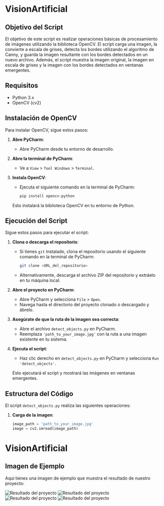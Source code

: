 # VisionArtificial

## Objetivo del Script

El objetivo de este script es realizar operaciones básicas de procesamiento de imágenes utilizando la biblioteca OpenCV. El script carga una imagen, la convierte a escala de grises, detecta los bordes utilizando el algoritmo de Canny, y guarda la imagen resultante con los bordes detectados en un nuevo archivo. Además, el script muestra la imagen original, la imagen en escala de grises y la imagen con los bordes detectados en ventanas emergentes.

## Requisitos

- Python 3.x
- OpenCV (cv2)

## Instalación de OpenCV

Para instalar OpenCV, sigue estos pasos:

1. **Abre PyCharm**:
   - Abre PyCharm desde tu entorno de desarrollo.

2. **Abre la terminal de PyCharm**:
   - Ve a `View` > `Tool Windows` > `Terminal`.

3. **Instala OpenCV**:
   - Ejecuta el siguiente comando en la terminal de PyCharm:

     ```bash
     pip install opencv-python
     ```

   Esto instalará la biblioteca OpenCV en tu entorno de Python.

## Ejecución del Script

Sigue estos pasos para ejecutar el script:

1. **Clona o descarga el repositorio**:
   - Si tienes `git` instalado, clona el repositorio usando el siguiente comando en la terminal de PyCharm:

     ```bash
     git clone <URL_del_repositorio>
     ```

   - Alternativamente, descarga el archivo ZIP del repositorio y extráelo en tu máquina local.

2. **Abre el proyecto en PyCharm**:
   - Abre PyCharm y selecciona `File` > `Open`.
   - Navega hasta el directorio del proyecto clonado o descargado y ábrelo.

3. **Asegúrate de que la ruta de la imagen sea correcta**:
   - Abre el archivo `detect_objects.py` en PyCharm.
   - Reemplaza `'path_to_your_image.jpg'` con la ruta a una imagen existente en tu sistema.

4. **Ejecuta el script**:
   - Haz clic derecho en `detect_objects.py` en PyCharm y selecciona `Run 'detect_objects'`.

   Esto ejecutará el script y mostrará las imágenes en ventanas emergentes.

## Estructura del Código

El script `detect_objects.py` realiza las siguientes operaciones:

1. **Carga de la imagen**:
   ```python
   image_path = 'path_to_your_image.jpg'
   image = cv2.imread(image_path)

# VisionArtificial

## Imagen de Ejemplo

Aquí tienes una imagen de ejemplo que muestra el resultado de nuestro proyecto:

![Resultado del proyecto](imagen1.png)
![Resultado del proyecto](imagen2.png)
![Resultado del proyecto](imagen3.png)
![Resultado del proyecto](imagen4.png)